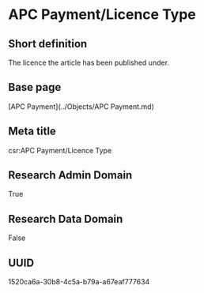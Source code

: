 # APC Payment/Licence Type
## Short definition
The licence the article has been published under.
## Base page
[APC Payment](../Objects/APC Payment.md)
## Meta title
csr:APC Payment/Licence Type
## Research Admin Domain
True
## Research Data Domain
False
## UUID
1520ca6a-30b8-4c5a-b79a-a67eaf777634
